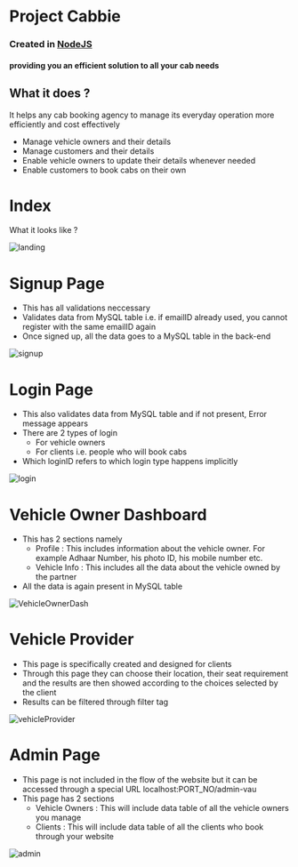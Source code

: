 # Project Cabbie
### Created in [NodeJS](https://nodejs.org/en/) 
#### providing you an efficient solution to all your cab needs

## What it does ?
It helps any cab booking agency to manage its everyday operation more efficiently and cost effectively
* Manage vehicle owners and their details
* Manage customers and their details
* Enable vehicle owners to update their details whenever needed
* Enable customers to book cabs on their own 

# Index 
What it looks like ?

![landing](https://user-images.githubusercontent.com/77404110/182168487-2ec6760d-14cd-4f94-8c39-d6b1d5010493.png)

# Signup Page
* This has all validations neccessary 
* Validates data from MySQL table i.e. if emailID already used, you cannot register with the same emailID again
* Once signed up, all the data goes to a MySQL table in the back-end

![signup](https://user-images.githubusercontent.com/77404110/182168580-482ce7df-25bb-4802-92c3-8bd04427beac.png)

# Login Page
* This also validates data from MySQL table and if not present, Error message appears
* There are 2 types of login 
    * For vehicle owners
    * For clients i.e. people who will book cabs
* Which loginID refers to which login type happens implicitly 

![login](https://user-images.githubusercontent.com/77404110/182171021-35a0bd67-5e28-4240-833c-b8c4bd822099.png)

# Vehicle Owner Dashboard
* This has 2 sections namely
  * Profile : This includes information about the vehicle owner. For example Adhaar Number, his photo ID, his mobile number etc.
  * Vehicle Info : This includes all the data about the vehicle owned by the partner 
* All the data is again present in MySQL table 

![VehicleOwnerDash](https://user-images.githubusercontent.com/77404110/182173617-cbc65e34-d2f4-4139-9ef2-df3cf77a21c1.png)

# Vehicle Provider
* This page is specifically created and designed for clients 
* Through this page they can choose their location, their seat requirement and the results are then showed according to the choices selected by the client
* Results can be filtered through filter tag

![vehicleProvider](https://user-images.githubusercontent.com/77404110/182174182-f2481ffe-b2e9-403f-bbfc-79e2eb245638.png)

# Admin Page
* This page is not included in the flow of the website but it can be accessed through a special URL localhost:PORT_NO/admin-vau
* This page has 2 sections
  * Vehicle Owners : This will include data table of all the vehicle owners you manage
  * Clients : This will include data table of all the clients who book through your website
  
![admin](https://user-images.githubusercontent.com/77404110/182175001-2e4b08d2-cc77-41ba-b10f-dba185011781.png)
